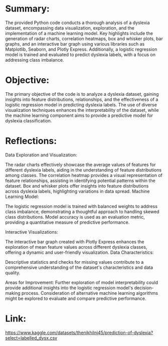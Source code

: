 
# Summary:
The provided Python code conducts a thorough analysis of a dyslexia dataset, encompassing data visualization, exploration, and the implementation of a machine learning model. Key highlights include the generation of radar charts, correlation heatmaps, box and whisker plots, bar graphs, and an interactive bar graph using various libraries such as Matplotlib, Seaborn, and Plotly Express. Additionally, a logistic regression model is trained and evaluated to predict dyslexia labels, with a focus on addressing class imbalance.

# Objective:
The primary objective of the code is to analyze a dyslexia dataset, gaining insights into feature distributions, relationships, and the effectiveness of a logistic regression model in predicting dyslexia labels. The use of diverse visualization techniques enhances the interpretability of the dataset, while the machine learning component aims to provide a predictive model for dyslexia classification.

# Reflections:
Data Exploration and Visualization:

The radar charts effectively showcase the average values of features for different dyslexia labels, aiding in the understanding of feature distributions among classes.
The correlation heatmap provides a visual representation of feature relationships, assisting in identifying potential patterns within the dataset.
Box and whisker plots offer insights into feature distributions across dyslexia labels, highlighting variations in data spread.
Machine Learning Model:

The logistic regression model is trained with balanced weights to address class imbalance, demonstrating a thoughtful approach to handling skewed class distributions.
Model accuracy is used as an evaluation metric, providing a quantitative measure of predictive performance.

Interactive Visualizations:

The interactive bar graph created with Plotly Express enhances the exploration of mean feature values across different dyslexia classes, offering a dynamic and user-friendly visualization.
Data Characteristics:

Descriptive statistics and checks for missing values contribute to a comprehensive understanding of the dataset's characteristics and data quality.

Areas for Improvement:
Further exploration of model interpretability could provide additional insights into the logistic regression model's decision-making process.
Consideration of alternative machine learning algorithms might be explored to evaluate and compare predictive performance.

# Link:
https://www.kaggle.com/datasets/thenikhilnj45/prediction-of-dyslexia?select=labelled_dysx.csv
